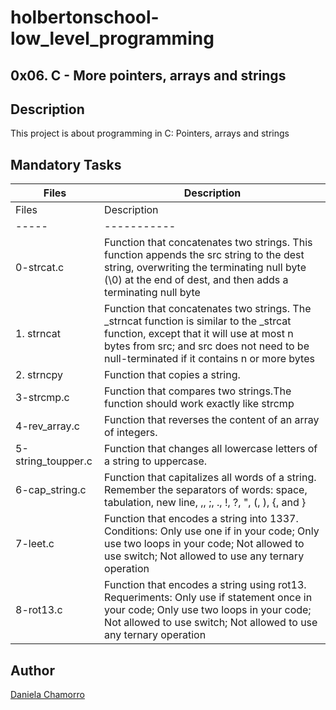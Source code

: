 # holbertonschool-low_level_programming
## 0x06. C - More pointers, arrays and strings

## Description
This project is about programming in C: Pointers, arrays and strings

## Mandatory Tasks

| Files | Description |
| ----- | ----------- |
| Files | Description |
| ----- | ----------- |
| 0-strcat.c | Function that concatenates two strings. This function appends the src string to the dest string, overwriting the terminating null byte (\0) at the end of dest, and then adds a terminating null byte |
| 1. strncat | Function that concatenates two strings. The _strncat function is similar to the _strcat function, except that it will use at most n bytes from src; and src does not need to be null-terminated if it contains n or more bytes |
| 2. strncpy | Function that copies a string. |
| 3-strcmp.c | Function that compares two strings.The function should work exactly like strcmp |
| 4-rev_array.c | Function that reverses the content of an array of integers. |
| 5-string_toupper.c | Function that changes all lowercase letters of a string to uppercase. |
| 6-cap_string.c | Function that capitalizes all words of a string. Remember the separators of words: space, tabulation, new line, ,, ;, ., !, ?, ", (, ), {, and } |
| 7-leet.c | Function that encodes a string into 1337. Conditions: Only use one if in your code; Only use two loops in your code; Not allowed to use switch; Not allowed to use any ternary operation |
| 8-rot13.c | Function that encodes a string using rot13. Requeriments: Only use if statement once in your code; Only use two loops in your code; Not allowed to use switch; Not allowed to use any ternary operation |

## Author

[Daniela Chamorro](https://www.linkedin.com/in/daniela-alexandra-chamorro-guerrero-666805a1/)